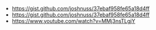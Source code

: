 - https://gist.github.com/joshnuss/37ebaf958fe65a18d4ff
- https://gist.github.com/joshnuss/37ebaf958fe65a18d4ff
- https://www.youtube.com/watch?v=MMj3nsTLgjY

